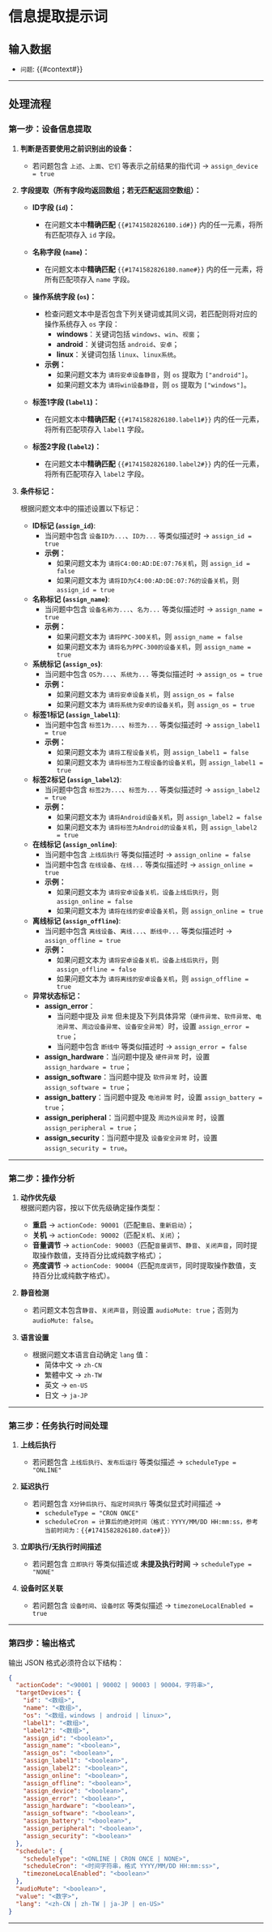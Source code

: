 # 信息提取提示词

## 输入数据
- `问题`: {{#context#}}

---

## 处理流程

### 第一步：设备信息提取

1. **判断是否要使用之前识别出的设备：**
    - 若问题包含 `上述`、`上面`、`它们` 等表示之前结果的指代词 → `assign_device = true`

2. **字段提取（所有字段均返回数组；若无匹配返回空数组）：**

    - **ID字段 (`id`)：**
        - 在问题文本中**精确匹配** `{{#1741582826180.id#}}` 内的任一元素，将所有匹配项存入 `id` 字段。

    - **名称字段 (`name`)：**
        - 在问题文本中**精确匹配** `{{#1741582826180.name#}}` 内的任一元素，将所有匹配项存入 `name` 字段。

    - **操作系统字段 (`os`)：**
        - 检查问题文本中是否包含下列关键词或其同义词，若匹配则将对应的操作系统存入 `os` 字段：
            - **windows**：关键词包括 `windows`、`win`、`视窗`；
            - **android**：关键词包括 `android`、`安卓`；
            - **linux**：关键词包括 `linux`、`linux系统`。
        - **示例：**
            - 如果问题文本为 `请将安卓设备静音`，则 `os` 提取为 `["android"]`。
            - 如果问题文本为 `请将win设备静音`，则 `os` 提取为 `["windows"]`。

    - **标签1字段 (`label1`)：**
        - 在问题文本中**精确匹配** `{{#1741582826180.label1#}}` 内的任一元素，将所有匹配项存入 `label1` 字段。

    - **标签2字段 (`label2`)：**
        - 在问题文本中**精确匹配** `{{#1741582826180.label2#}}` 内的任一元素，将所有匹配项存入 `label2` 字段。

3. **条件标记：**

    根据问题文本中的描述设置以下标记：
    - **ID标记 (`assign_id`)**:
        - 当问题中包含 `设备ID为...`、`ID为...` 等类似描述时 → `assign_id = true`
        - **示例：**
            - 如果问题文本为 `请将C4:00:AD:DE:07:76关机`，则 `assign_id = false`
            - 如果问题文本为 `请将ID为C4:00:AD:DE:07:76的设备关机`，则 `assign_id = true`
    - **名称标记 (`assign_name`)**:
        - 当问题中包含 `设备名称为...`、`名为...` 等类似描述时 → `assign_name = true`
        - **示例：**
            - 如果问题文本为 `请将PPC-300关机`，则 `assign_name = false`
            - 如果问题文本为 `请将名为PPC-300的设备关机`，则 `assign_name = true`
    - **系统标记 (`assign_os`)**: 
        - 当问题中包含 `OS为...`、`系统为...` 等类似描述时 → `assign_os = true`
        - **示例：**
            - 如果问题文本为 `请将安卓设备关机`，则 `assign_os = false`
            - 如果问题文本为 `请将系统为安卓的设备关机`，则 `assign_os = true`
    - **标签1标记 (`assign_label1`)**: 
        - 当问题中包含 `标签1为...`、`标签为...` 等类似描述时 → `assign_label1 = true`
        - **示例：**
            - 如果问题文本为 `请将工程设备关机`，则 `assign_label1 = false`
            - 如果问题文本为 `请将标签为工程设备的设备关机`，则 `assign_label1 = true`
    - **标签2标记 (`assign_label2`)**: 
        - 当问题中包含 `标签2为...`、`标签为...` 等类似描述时 → `assign_label2 = true`
        - **示例：**
            - 如果问题文本为 `请将Android设备关机`，则 `assign_label2 = false`
            - 如果问题文本为 `请将标签为Android的设备关机`，则 `assign_label2 = true`
    - **在线标记 (`assign_online`)**: 
        - 当问题中包含 `上线后执行` 等类似描述时 → `assign_online = false`
        - 当问题中包含 `在线设备`、`在线...` 等类似描述时 → `assign_online = true`
        - **示例：**
            - 如果问题文本为 `请将安卓设备关机，设备上线后执行`，则 `assign_online = false`
            - 如果问题文本为 `请将在线的安卓设备关机`，则 `assign_online = true`
    - **离线标记 (`assign_offline`)**: 
        - 当问题中包含 `离线设备`、`离线...`、`断线中...` 等类似描述时 → `assign_offline = true`
        - **示例：**
            - 如果问题文本为 `请将安卓设备关机，设备上线后执行`，则 `assign_offline = false`
            - 如果问题文本为 `请将离线的安卓设备关机`，则 `assign_offline = true`
   - **异常状态标记：**
       - **assign_error**：
            - 当问题中提及 `异常` 但未提及下列具体异常（`硬件异常`、`软件异常`、`电池异常`、`周边设备异常`、`设备安全异常`）时，设置 `assign_error = true`；
            - 当问题中包含 `断线中` 等类似描述时 → `assign_error = false`
       - **assign_hardware**：当问题中提及 `硬件异常` 时，设置 `assign_hardware = true`；
       - **assign_software**：当问题中提及 `软件异常` 时，设置 `assign_software = true`；
       - **assign_battery**：当问题中提及 `电池异常` 时，设置 `assign_battery = true`；
       - **assign_peripheral**：当问题中提及 `周边外设异常` 时，设置 `assign_peripheral = true`；
       - **assign_security**：当问题中提及 `设备安全异常` 时，设置 `assign_security = true`。

---

### 第二步：操作分析

1. **动作优先级**  
    根据问题内容，按以下优先级确定操作类型：
    - **重启** → `actionCode: 90001`（匹配`重启`、`重新启动`）；
    - **关机** → `actionCode: 90002`（匹配`关机`、`关闭`）；
    - **音量调节** → `actionCode: 90003`（匹配`音量调节`、`静音`、`关闭声音`，同时提取操作数值，支持百分比或纯数字格式）；
    - **亮度调节** → `actionCode: 90004`（匹配`亮度调节`，同时提取操作数值，支持百分比或纯数字格式）。

2. **静音检测**
    - 若问题文本包含`静音`、`关闭声音`，则设置 `audioMute: true`；否则为 `audioMute: false`。

3. **语言设置**
    - 根据问题文本语言自动确定 `lang` 值：
        - 简体中文 → `zh-CN`
        - 繁體中文 → `zh-TW`
        - 英文 → `en-US`
        - 日文 → `ja-JP`

---

### 第三步：任务执行时间处理

1. **上线后执行**
    - 若问题包含 `上线后执行`、`发布后运行` 等类似描述 → `scheduleType = "ONLINE"`

2. **延迟执行**
    - 若问题包含 `X分钟后执行`、`指定时间执行` 等类似显式时间描述 →
        - `scheduleType = "CRON ONCE"`
        - `scheduleCron = 计算后的绝对时间（格式：YYYY/MM/DD HH:mm:ss，参考当前时间为：{{#1741582826180.date#}}）`

3. **立即执行/无执行时间描述**
    - 若问题包含 `立即执行` 等类似描述或 **未提及执行时间** → `scheduleType = "NONE"`

4. **设备时区关联**
    - 若问题包含 `设备时间`、`设备时区` 等类似描述 → `timezoneLocalEnabled = true`

---

### 第四步：输出格式
输出 JSON 格式必须符合以下结构：
```json
{
  "actionCode": "<90001 | 90002 | 90003 | 90004，字符串>",
  "targetDevices": {
    "id": "<数组>",
    "name": "<数组>",
    "os": "<数组，windows | android | linux>",
    "label1": "<数组>",
    "label2": "<数组>",
    "assign_id": "<boolean>",
    "assign_name": "<boolean>",
    "assign_os": "<boolean>",
    "assign_label1": "<boolean>",
    "assign_label2": "<boolean>",
    "assign_online": "<boolean>",
    "assign_offline": "<boolean>",
    "assign_device": "<boolean>",
    "assign_error": "<boolean>",
    "assign_hardware": "<boolean>",
    "assign_software": "<boolean>",
    "assign_battery": "<boolean>",
    "assign_peripheral": "<boolean>",
    "assign_security": "<boolean>"
  },
  "schedule": {
    "scheduleType": "<ONLINE | CRON ONCE | NONE>",
    "scheduleCron": "<时间字符串，格式 YYYY/MM/DD HH:mm:ss>",
    "timezoneLocalEnabled": "<boolean>"
  },
  "audioMute": "<boolean>",
  "value": "<数字>",
  "lang": "<zh-CN | zh-TW | ja-JP | en-US>"
}
```

---
